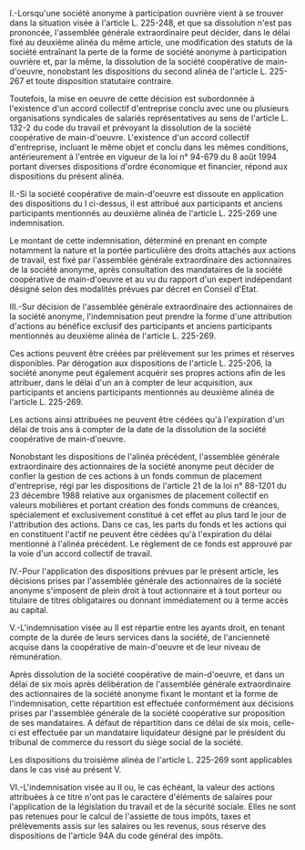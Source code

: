 I.-Lorsqu'une société anonyme à participation ouvrière vient à se trouver dans la situation visée à l'article L. 225-248, et que sa dissolution n'est pas prononcée, l'assemblée générale extraordinaire peut décider, dans le délai fixé au deuxième alinéa du même article, une modification des statuts de la société entraînant la perte de la forme de société anonyme à participation ouvrière et, par la même, la dissolution de la société coopérative de main-d'oeuvre, nonobstant les dispositions du second alinéa de l'article L. 225-267 et toute disposition statutaire contraire.

Toutefois, la mise en oeuvre de cette décision est subordonnée à l'existence d'un accord collectif d'entreprise conclu avec une ou plusieurs organisations syndicales de salariés représentatives au sens de l'article L. 132-2 du code du travail et prévoyant la dissolution de la société coopérative de main-d'oeuvre. L'existence d'un accord collectif d'entreprise, incluant le même objet et conclu dans les mêmes conditions, antérieurement à l'entrée en vigueur de la loi n° 94-679 du 8 août 1994 portant diverses dispositions d'ordre économique et financier, répond aux dispositions du présent alinéa.

II.-Si la société coopérative de main-d'oeuvre est dissoute en application des dispositions du I ci-dessus, il est attribué aux participants et anciens participants mentionnés au deuxième alinéa de l'article L. 225-269 une indemnisation.

Le montant de cette indemnisation, déterminé en prenant en compte notamment la nature et la portée particulière des droits attachés aux actions de travail, est fixé par l'assemblée générale extraordinaire des actionnaires de la société anonyme, après consultation des mandataires de la société coopérative de main-d'oeuvre et au vu du rapport d'un expert indépendant désigné selon des modalités prévues par décret en Conseil d'Etat.

III.-Sur décision de l'assemblée générale extraordinaire des actionnaires de la société anonyme, l'indemnisation peut prendre la forme d'une attribution d'actions au bénéfice exclusif des participants et anciens participants mentionnés au deuxième alinéa de l'article L. 225-269.

Ces actions peuvent être créées par prélèvement sur les primes et réserves disponibles. Par dérogation aux dispositions de l'article L. 225-206, la société anonyme peut également acquérir ses propres actions afin de les attribuer, dans le délai d'un an à compter de leur acquisition, aux participants et anciens participants mentionnés au deuxième alinéa de l'article L. 225-269.

Les actions ainsi attribuées ne peuvent être cédées qu'à l'expiration d'un délai de trois ans à compter de la date de la dissolution de la société coopérative de main-d'oeuvre.

Nonobstant les dispositions de l'alinéa précédent, l'assemblée générale extraordinaire des actionnaires de la société anonyme peut décider de confier la gestion de ces actions à un fonds commun de placement d'entreprise, régi par les dispositions de l'article 21 de la loi n° 88-1201 du 23 décembre 1988 relative aux organismes de placement collectif en valeurs mobilières et portant création des fonds communs de créances, spécialement et exclusivement constitué à cet effet au plus tard le jour de l'attribution des actions. Dans ce cas, les parts du fonds et les actions qui en constituent l'actif ne peuvent être cédées qu'à l'expiration du délai mentionné à l'alinéa précédent. Le règlement de ce fonds est approuvé par la voie d'un accord collectif de travail.

IV.-Pour l'application des dispositions prévues par le présent article, les décisions prises par l'assemblée générale des actionnaires de la société anonyme s'imposent de plein droit à tout actionnaire et à tout porteur ou titulaire de titres obligataires ou donnant immédiatement ou à terme accès au capital.

V.-L'indemnisation visée au II est répartie entre les ayants droit, en tenant compte de la durée de leurs services dans la société, de l'ancienneté acquise dans la coopérative de main-d'oeuvre et de leur niveau de rémunération.

Après dissolution de la société coopérative de main-d'oeuvre, et dans un délai de six mois après délibération de l'assemblée générale extraordinaire des actionnaires de la société anonyme fixant le montant et la forme de l'indemnisation, cette répartition est effectuée conformément aux décisions prises par l'assemblée générale de la société coopérative sur proposition de ses mandataires. A défaut de répartition dans ce délai de six mois, celle-ci est effectuée par un mandataire liquidateur désigné par le président du tribunal de commerce du ressort du siège social de la société.

Les dispositions du troisième alinéa de l'article L. 225-269 sont applicables dans le cas visé au présent V.

VI.-L'indemnisation visée au II ou, le cas échéant, la valeur des actions attribuées à ce titre n'ont pas le caractère d'éléments de salaires pour l'application de la législation du travail et de la sécurité sociale. Elles ne sont pas retenues pour le calcul de l'assiette de tous impôts, taxes et prélèvements assis sur les salaires ou les revenus, sous réserve des dispositions de l'article 94A du code général des impôts.
